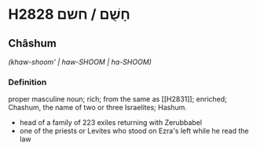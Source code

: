 # H2828 חָשֻׁם / חשם

## Châshum

_(khaw-shoom' | haw-SHOOM | ha-SHOOM)_

### Definition

proper masculine noun; rich; from the same as [[H2831]]; enriched; Chashum, the name of two or three Israelites; Hashum.

- head of a family of 223 exiles returning with Zerubbabel
- one of the priests or Levites who stood on Ezra's left while he read the law

